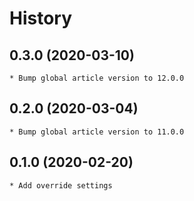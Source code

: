# History

## 0.3.0 (2020-03-10)
    * Bump global article version to 12.0.0

## 0.2.0 (2020-03-04)
    * Bump global article version to 11.0.0

## 0.1.0 (2020-02-20)
    * Add override settings
